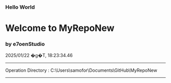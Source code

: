 ### Hello World 
# Welcome to MyRepoNew 
### by e7oenStudio 
2025/01/22 �g�T, 18:23:34.46 

---  

Operation Directory : C:\Users\samofor\Documents\GitHub\MyRepoNew 

---  


